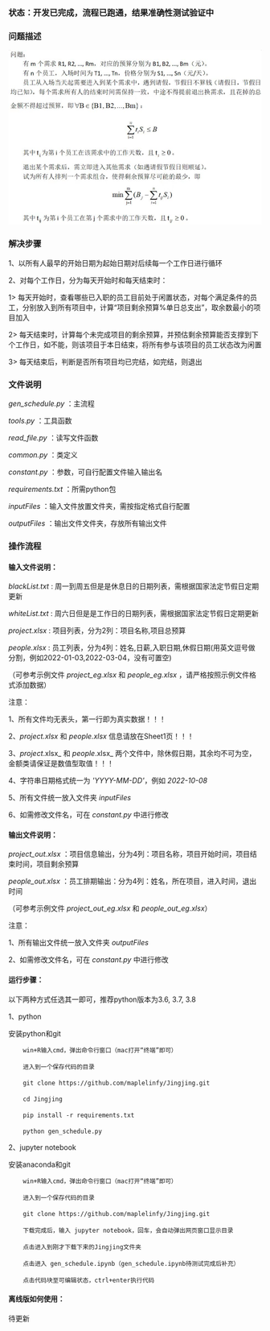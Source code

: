 
### 状态：开发已完成，流程已跑通，结果准确性测试验证中

### 问题描述

![问题描述](https://github.com/maplelinfy/Jingjing/blob/master/%E9%97%AE%E9%A2%98%E6%8F%8F%E8%BF%B0.jpg)

### 解决步骤

1、以所有人最早的开始日期为起始日期对后续每一个工作日进行循环

2、对每个工作日，分为每天开始时和每天结束时：

1> 每天开始时，查看哪些已入职的员工目前处于闲置状态，对每个满足条件的员工，分别放入到所有项目中，计算“项目剩余预算%单日总支出”，取余数最小的项目加入

2> 每天结束时，计算每个未完成项目的剩余预算，并预估剩余预算能否支撑到下个工作日，如不能，则该项目于本日结束，将所有参与该项目的员工状态改为闲置

3> 每天结束后，判断是否所有项目均已完结，如完结，则退出

### 文件说明

_gen_schedule.py_ ：主流程

_tools.py_ ：工具函数

_read_file.py_ ：读写文件函数

_common.py_ ：类定义

_constant.py_ ：参数，可自行配置文件输入输出名

_requirements.txt_ ：所需python包

_inputFiles_ ：输入文件放置文件夹，需按指定格式自行配置

_outputFiles_ ：输出文件文件夹，存放所有输出文件

### 操作流程

#### 输入文件说明：

_blackList.txt_ : 周一到周五但是是休息日的日期列表，需根据国家法定节假日定期更新

_whiteList.txt_ : 周六日但是是工作日的日期列表，需根据国家法定节假日定期更新

_project.xlsx_ : 项目列表，分为2列：项目名称,项目总预算

_people.xlsx_ : 员工列表，分为4列：姓名,日薪,入职日期,休假日期(用英文逗号做分割，例如2022-01-03,2022-03-04，没有可置空)

（可参考示例文件 _project_eg.xlsx_ 和 _people_eg.xlsx_ ，请严格按照示例文件格式添加数据）

注意：

1、所有文件均无表头，第一行即为真实数据！！！

2、_project.xlsx_ 和 _people.xlsx_ 信息请放在Sheet1页！！！

3、_project_.xlsx_ 和 _people_.xlsx_ 两个文件中，除休假日期，其余均不可为空，金额类请保证是数值型取值！！！

4、字符串日期格式统一为 _'YYYY-MM-DD'_，例如 _2022-10-08_

5、所有文件统一放入文件夹 _inputFiles_

6、如需修改文件名，可在 _constant.py_ 中进行修改

#### 输出文件说明：

_project_out.xlsx_ ：项目信息输出，分为4列：项目名称，项目开始时间，项目结束时间，项目剩余预算

_people_out.xlsx_ ：员工排期输出：分为4列：姓名，所在项目，进入时间，退出时间

（可参考示例文件 _project_out_eg.xlsx_ 和 _people_out_eg.xlsx_）

注意：

1、所有输出文件统一放入文件夹 _outputFiles_

2、如需修改文件名，可在 _constant.py_ 中进行修改

#### 运行步骤：

以下两种方式任选其一即可，推荐python版本为3.6, 3.7, 3.8

1、python

安装python和git

        win+R输入cmd，弹出命令行窗口（mac打开“终端”即可）

        进入到一个保存代码的目录

        git clone https://github.com/maplelinfy/Jingjing.git

        cd Jingjing

        pip install -r requirements.txt

        python gen_schedule.py

2、jupyter notebook

安装anaconda和git

        win+R输入cmd，弹出命令行窗口（mac打开“终端”即可）

        进入到一个保存代码的目录

        git clone https://github.com/maplelinfy/Jingjing.git

        下载完成后，输入 jupyter notebook，回车，会自动弹出网页窗口显示目录

        点击进入到刚才下载下来的Jingjing文件夹

        点击进入 gen_schedule.ipynb（gen_schedule.ipynb待测试完成后补充）

        点击代码块至可编辑状态，ctrl+enter执行代码

#### 离线版如何使用：

待更新

